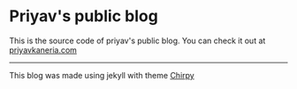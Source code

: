 # Priyav's public blog

This is the source code of priyav's public blog. You can check it out at [priyavkaneria.com](priyavkaneria.com)

---
This blog was made using jekyll with theme [Chirpy](https://github.com/cotes2020/jekyll-theme-chirpy/)
